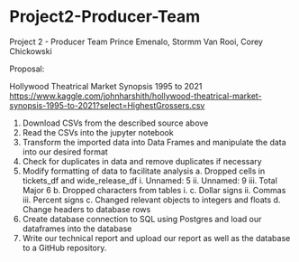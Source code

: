 # Project2-Producer-Team

Project 2 - Producer Team
Prince Emenalo, Stormm Van Rooi, Corey Chickowski

Proposal:

Hollywood Theatrical Market Synopsis 1995 to 2021
https://www.kaggle.com/johnharshith/hollywood-theatrical-market-synopsis-1995-to-2021?select=HighestGrossers.csv

1. Download CSVs from the described source above
2. Read the CSVs into the jupyter notebook 
3. Transform the imported data into Data Frames and manipulate the data into our desired format
4. Check for duplicates in data and remove duplicates if necessary
5. Modify formatting of data to facilitate analysis
    a. Dropped cells in tickets_df and wide_release_df
       i. Unnamed: 5
      ii. Unnamed: 9
     iii. Total Major 6
    b. Dropped characters from tables
        i. c. Dollar signs
       ii. Commas
      iii. Percent signs
    c. Changed relevant objects to integers and floats
    d. Change headers to database rows
6. Create database connection to SQL using Postgres and load our dataframes into the database
7. Write our technical report and upload our report as well as the database to a GitHub repository.
